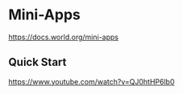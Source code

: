 # Mini-Apps

https://docs.world.org/mini-apps

## Quick Start

https://www.youtube.com/watch?v=QJ0htHP6lb0
